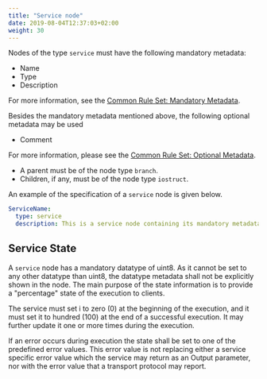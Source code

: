 ```yaml
---
title: "Service node"
date: 2019-08-04T12:37:03+02:00
weight: 30
---
```


Nodes of the type `service` must have the following mandatory metadata:
- Name
- Type
- Description

For more information, see the [Common Rule Set: Mandatory Metadata](/hierarchical_information_model/common_rule_set/basics#mandatory-metadata).

Besides the mandatory metadata mentioned above, the following optional metadata may be used
- Comment

For more information, please see the [Common Rule Set: Optional Metadata](/hierarchical_information_model/common_rule_set/basics#optional-metadata).

- A parent must be of the node type `branch`.
- Children, if any, must be of the node type `iostruct`.

An example of the specification of a `service` node is given below.
```YAML
ServiceName:
  type: service
  description: This is a service node containing its mandatory metadata.
```

## Service State

A `service` node has a mandatory datatype of uint8. As it cannot be set to any other datatype than uint8,
the datatype metadata shall not be explicitly shown in the node.
The main purpose of the state information is to provide a "percentage" state of the execution to clients.

The service must set i to zero (0) at the beginning of the execution, and it must set it to hundred (100) at the end of a successful execution.
It may further update it one or more times during the execution.

If an error occurs during execution the state shall be set to one of the predefined error values.
This error value is not replacing either a service specific error value which the service may return as an Output parameter,
nor with the error value that a transport protocol may report.
